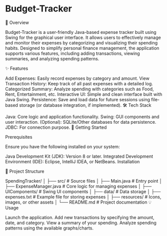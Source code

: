 # Budget-Tracker


📜 Overview

Budget-Tracker is a user-friendly Java-based expense tracker built using Swing for the graphical user interface. It allows users to effectively manage and monitor their expenses by categorizing and visualizing their spending habits. Designed to simplify personal finance management, the application supports various features, including adding transactions, viewing summaries, and analyzing spending patterns.

✨ Features

Add Expenses: Easily record expenses by category and amount.
View Transaction History: Keep track of all past expenses with a detailed log.
Categorized Summary: Analyze spending with categories such as Food, Rent, Entertainment, etc.
Interactive UI: Simple and clean interface built with Java Swing.
Persistence: Save and load data for future sessions using file-based storage (or database integration, if implemented).
🛠️ Tech Stack

Java: Core logic and application functionality.
Swing: GUI components and user interaction.
(Optional): SQLite/Other databases for data persistence.
JDBC: For connection purpose.
🚀 Getting Started

Prerequisites

Ensure you have the following installed on your system:

Java Development Kit (JDK): Version 8 or later.
Integrated Development Environment (IDE): Eclipse, IntelliJ IDEA, or NetBeans.
Installation



📂 Project Structure

SpendingTracker/
│
├── src/                        # Source files
│   ├── Main.java               # Entry point
│   ├── ExpenseManager.java     # Core logic for managing expenses
│   ├── UIComponents/           # Swing UI components
│
├── data/                       # Data storage
│   ├── expenses.txt            # Example file for storing expenses
│
├── resources/                  # Icons, images, or other assets
│
└── README.md                   # Project documentation
💡 Usage

Launch the application.
Add new transactions by specifying the amount, date, and category.
View a summary of your spending.
Analyze spending patterns using the available graphs/charts.
